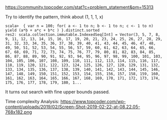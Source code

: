 https://community.topcoder.com/stat?c=problem_statement&pm=15313

Try to identify the pattern, think about (1, 1, 1, x)
```
scala>  { var n = 100; for( a <- 1 to n; b <- 1 to n; c <- 1 to n) yield (a*b + a*c + b*c ) }.distinct.sorted
res2: scala.collection.immutable.IndexedSeq[Int] = Vector(3, 5, 7, 8, 9, 11, 12, 13, 14, 15, 16, 17, 19, 20, 21, 23, 24, 25, 26, 27, 28, 29, 31, 32, 33, 34, 35, 36, 37, 38, 39, 40, 41, 43, 44, 45, 46, 47, 48, 49, 50, 51, 52, 53, 54, 55, 56, 57, 59, 60, 61, 62, 63, 64, 65, 66, 67, 68, 69, 71, 72, 73, 74, 75, 76, 77, 79, 80, 81, 82, 83, 84, 85, 86, 87, 88, 89, 90, 91, 92, 93, 94, 95, 96, 97, 98, 99, 100, 101, 103, 104, 105, 106, 107, 108, 109, 110, 111, 112, 113, 114, 115, 116, 117, 118, 119, 120, 121, 122, 123, 124, 125, 126, 127, 128, 129, 131, 132, 133, 134, 135, 136, 137, 138, 139, 140, 141, 142, 143, 144, 145, 146, 147, 148, 149, 150, 151, 152, 153, 154, 155, 156, 157, 158, 159, 160, 161, 162, 163, 164, 165, 166, 167, 168, 169, 170, 171, 172, 173, 174, 175, 176, 177, 178, 179, 180, 1...
```

It turns out search with fine upper bounds passed.

Time complexity Analysis:
https://www.topcoder.com/wp-content/uploads/2019/02/Screen-Shot-2019-02-22-at-08.22.05-768x182.png
